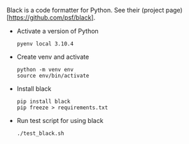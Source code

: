 Black is a code formatter for Python.
See their (project page)[https://github.com/psf/black].
- Activate a version of Python
  ```
  pyenv local 3.10.4
  ```
- Create venv and activate
  ```
  python -m venv env
  source env/bin/activate
  ```
- Install black
  ```
  pip install black
  pip freeze > requirements.txt
  ```
- Run test script for using black
  ```
  ./test_black.sh
  ```